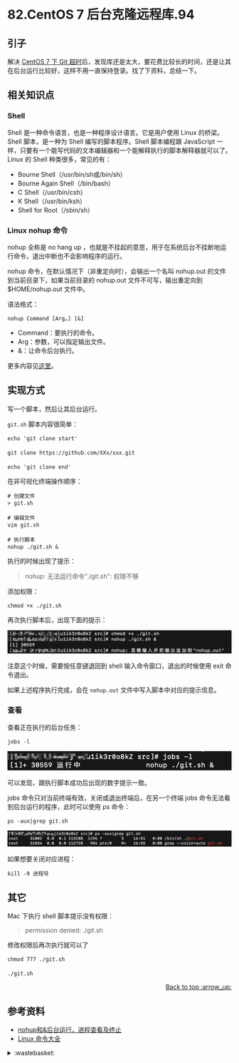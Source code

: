 # 82.CentOS 7 后台克隆远程库.94

## <a name="start"></a> 引子
解决 [CentOS 7 下 Git 超时][url-segment-81]后，发现库还是太大，要花费比较长的时间，还是让其在后台运行比较好，这样不用一直保持登录。找了下资料，总结一下。

## <a name="title1"></a> 相关知识点
### Shell
Shell 是一种命令语言，也是一种程序设计语言。它是用户使用 Linux 的桥梁。Shell 脚本，是一种为 Shell 编写的脚本程序。Shell 脚本编程跟 JavaScript 一样，只要有一个能写代码的文本编辑器和一个能解释执行的脚本解释器就可以了。Linux 的 Shell 种类很多，常见的有：
- Bourne Shell（/usr/bin/sh或/bin/sh）
- Bourne Again Shell（/bin/bash）
- C Shell（/usr/bin/csh）
- K Shell（/usr/bin/ksh）
- Shell for Root（/sbin/sh）

### Linux nohup 命令
nohup 全称是 no hang up ，也就是不挂起的意思，用于在系统后台不挂断地运行命令，退出中断也不会影响程序的运行。

nohup 命令，在默认情况下（非重定向时），会输出一个名叫 nohup.out 的文件到当前目录下，如果当前目录的 nohup.out 文件不可写，输出重定向到 $HOME/nohup.out 文件中。

语法格式：
```
nohup Command [Arg…] [&]
```
- Command：要执行的命令。
- Arg：参数，可以指定输出文件。
- &：让命令后台执行。

更多内容见[这里][url-article-3]。


## <a name="accomplish"></a> 实现方式
写一个脚本，然后让其后台运行。

`git.sh` 脚本内容很简单：
```shell
echo 'git clone start'

git clone https://github.com/XXx/xxx.git

echo 'git clone end'
```
在非可视化终端操作顺序：
```
# 创建文件
> git.sh

# 编辑文件
vim git.sh

# 执行脚本
nohup ./git.sh &
```
执行的时候出现了提示：
> nohup: 无法运行命令"./git.sh": 权限不够

添加权限：
```
chmod +x ./git.sh
```
再次执行脚本后，出现下面的提示：

![82-nohup][url-local-1]

注意这个时候，需要按任意键退回到 shell 输入命令窗口，退出的时候使用 exit 命令退出。

如果上述程序执行完成，会在 `nohup.out` 文件中写入脚本中对应的提示信息。

### 查看
查看正在执行的后台任务：
```
jobs -l
```
![82-jobs][url-local-2]

可以发现，跟执行脚本成功后出现的数字提示一致。

jobs 命令只对当前终端有效，关闭或退出终端后，在另一个终端 jobs 命令无法看到后台运行的程序，此时可以使用 ps 命令：
```
ps -aux|grep git.sh
```
![82-ps][url-local-3]

如果想要关闭对应进程：
```
kill -9 进程号
```



## 其它
Mac 下执行 shell 脚本提示没有权限：

> permission denied: ./git.sh

修改权限后再次执行就可以了
```
chmod 777 ./git.sh

./git.sh
```

<div align="right"><a href="#index">Back to top :arrow_up:</a></div>


## <a name="reference"></a> 参考资料
- [nohup和&后台运行，进程查看及终止][url-article-1]
- [Linux 命令大全][url-article-2]


[url-article-1]:https://www.cnblogs.com/baby123/p/6477429.html
[url-article-2]:https://www.runoob.com/linux/linux-command-manual.html
[url-article-3]:https://www.runoob.com/linux/linux-comm-nohup.html

[url-segment-81]:https://github.com/XXHolic/segment/issues/93

[url-local-1]:../images/82/nohup.png
[url-local-2]:../images/82/jobs.png
[url-local-3]:../images/82/ps.png

<details>
<summary>:wastebasket:</summary>

舔自己有什么不好呢

![82-poster][url-local-poster]

</details>

[url-local-poster]:../images/82/poster.jpg
